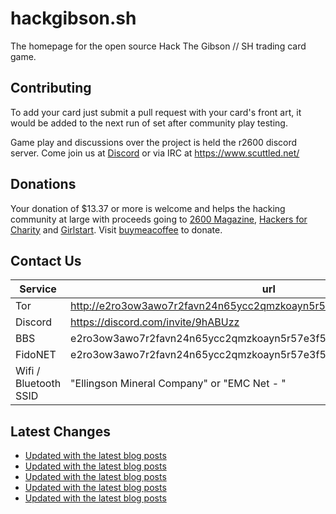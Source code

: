 # hackgibson.sh
The homepage for the open source Hack The Gibson // SH trading card game.


## Contributing

To add your card just submit a pull request with your card's front art, it would be added to the next run of set after community play testing.

Game play and discussions over the project is held the r2600 discord server. Come join us at [Discord](https://discord.com/invite/9hABUzz) or via IRC at https://www.scuttled.net/


## Donations

Your donation of $13.37 or more is welcome and helps the hacking community at large with proceeds going to [2600 Magazine](https://2600.com/), [Hackers for Charity](https://hackersforcharity.org) and [Girlstart](https://girlstart.org).  Visit [buymeacoffee](https://www.buymeacoffee.com/hackgibson.sh) to donate.


## Contact Us

Service | url
-|-
Tor | http://e2ro3ow3awo7r2favn24n65ycc2qmzkoayn5r57e3f56nvjwdcgg32ad.onion
Discord | https://discord.com/invite/9hABUzz
BBS | e2ro3ow3awo7r2favn24n65ycc2qmzkoayn5r57e3f56nvjwdcgg32ad.onion:23
FidoNET | e2ro3ow3awo7r2favn24n65ycc2qmzkoayn5r57e3f56nvjwdcgg32ad.onion:24554
Wifi / Bluetooth SSID | "Ellingson Mineral Company" or "EMC Net - <fidonet address>"

## Latest Changes
<!-- BLOG-POST-LIST:START -->
- [Updated with the latest blog posts](https://github.com/DFW2600/hackgibson.sh/commit/20a609f5fc3fddda10636389c10dbd43b86b366d)
- [Updated with the latest blog posts](https://github.com/DFW2600/hackgibson.sh/commit/52c7661a97a00ee95f05868da922a0b5fbfbbc3b)
- [Updated with the latest blog posts](https://github.com/DFW2600/hackgibson.sh/commit/7bbca8f2c8cb66519736736b4e604e0ca45b713f)
- [Updated with the latest blog posts](https://github.com/DFW2600/hackgibson.sh/commit/3c294725b27fae7548d6db6e863806f8b1b610c6)
- [Updated with the latest blog posts](https://github.com/DFW2600/hackgibson.sh/commit/7bde5cbedb8557abd8c9b278381f9c8a44728a37)
<!-- BLOG-POST-LIST:END -->
